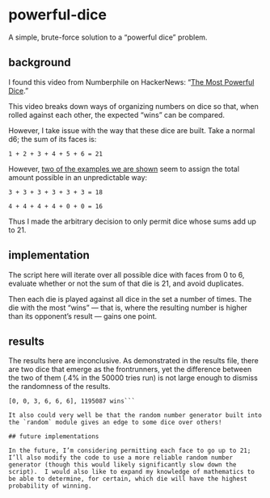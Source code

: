 # powerful-dice

A simple, brute-force solution to a “powerful dice” problem. 

## background

I found this video from Numberphile on HackerNews: “[The Most Powerful Dice](https://www.youtube.com/watch?v=zzKGnuvX6IQ).”

This video breaks down ways of organizing numbers on dice so that, when rolled against each other, the expected “wins” can be compared.

However, I take issue with the way that these dice are built.  Take a normal d6; the sum of its faces is:

`1 + 2 + 3 + 4 + 5 + 6 = 21`

However, [two of the examples we are shown](https://youtu.be/zzKGnuvX6IQ?t=1m25s) seem to assign the total amount possible in an unpredictable way:

`3 + 3 + 3 + 3 + 3 + 3 = 18`

`4 + 4 + 4 + 4 + 0 + 0 = 16`

Thus I made the arbitrary decision to only permit dice whose sums add up to 21. 

## implementation

The script here will iterate over all possible dice with faces from 0 to 6, evaluate whether or not the sum of that die is 21, and avoid duplicates.

Then each die is played against all dice in the set a number of times.  The die with the most “wins” — that is, where the resulting number is higher than its opponent’s result — gains one point.  

## results

The results here are inconclusive.  As demonstrated in the results file, there are two dice that emerge as the frontrunners, yet the difference between the two of them (.4% in the 50000 tries run) is not large enough to dismiss the randomness of the results.

```[0, 0, 5, 5, 5, 6], 1194435 wins
[0, 0, 3, 6, 6, 6], 1195087 wins```

It also could very well be that the random number generator built into the `random` module gives an edge to some dice over others!

## future implementations

In the future, I’m considering permitting each face to go up to 21; I’ll also modify the code to use a more reliable random number generator (though this would likely significantly slow down the script).  I would also like to expand my knowledge of mathematics to be able to determine, for certain, which die will have the highest probability of winning.
